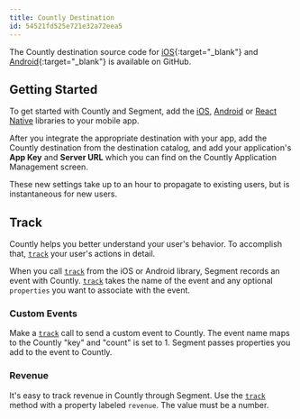 ```yaml
---
title: Countly Destination
id: 54521fd525e721e32a72eea5
---
```

The Countly destination source code for [iOS](https://github.com/Countly/countly-sdk-ios){:target="_blank"} and [Android](https://github.com/Countly/countly-sdk-android){:target="_blank"} is available on GitHub. 

## Getting Started

To get started with Countly and Segment, add the [iOS](/docs/connections/sources/catalog/libraries/mobile/ios/), [Android](/docs/connections/sources/catalog/libraries/mobile/android/) or [React Native](/docs/connections/sources/catalog/libraries/mobile/react-native/) libraries to your mobile app.

After you integrate the appropriate destination with your app, add the Countly destination from the destination catalog, and add your application's **App Key** and **Server URL** which you can find on the Countly Application Management screen.

These new settings take up to an hour to propagate to existing users, but is instantaneous for new users.

## Track

Countly helps you better understand your user's behavior. To accomplish that, [`track`](/docs/connections/spec/track/) your user's actions in detail.

When you call [`track`](/docs/connections/spec/track/) from the iOS or Android library, Segment records an event with Countly. [`track`](/docs/connections/spec/track/) takes the name of the event and any optional `properties` you want to associate with the event.


### Custom Events

Make a [`track`](/docs/connections/spec/track/) call to send a custom event to Countly. The event name maps to the Countly "key" and "count" is set to 1. Segment passes properties you add to the event to Countly.

### Revenue

It's easy to track revenue in Countly through Segment. Use the [`track`](/docs/connections/spec/track/) method with a property labeled `revenue`. The value must be a number.
